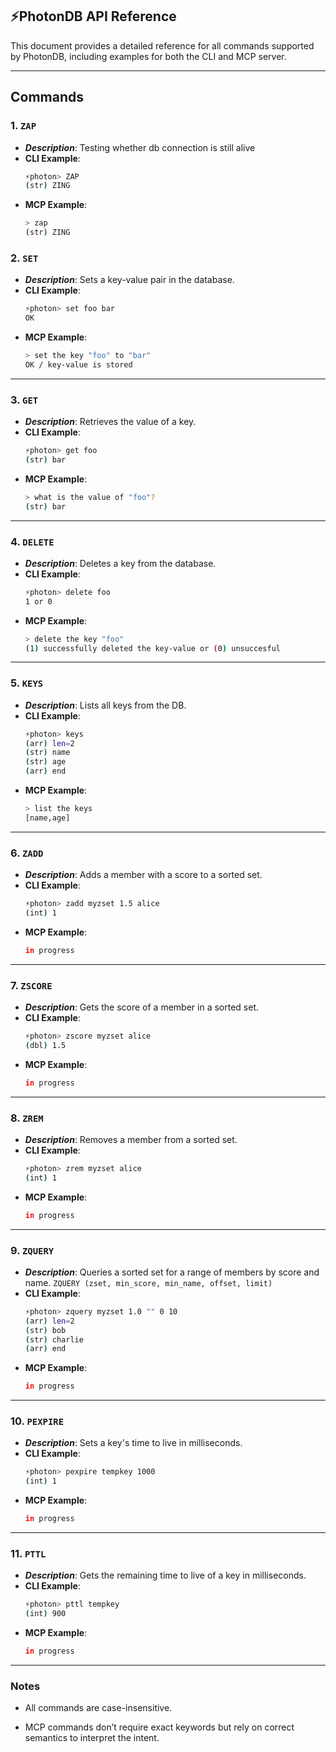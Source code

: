 ## ⚡PhotonDB API Reference

This document provides a detailed reference for all commands supported by PhotonDB, including examples for both the CLI and MCP server.

---

## Commands

### 1. `ZAP`

- **_Description_**: Testing whether db connection is still alive
- **CLI Example**:
  ```sh
  ⚡photon> ZAP
  (str) ZING
  ```
- **MCP Example**:
  ```sh
  > zap
  (str) ZING
  ```

### 2. `SET`

- **_Description_**: Sets a key-value pair in the database.
- **CLI Example**:
  ```sh
  ⚡photon> set foo bar
  OK
  ```
- **MCP Example**:
  ```sh
  > set the key "foo" to "bar"
  OK / key-value is stored
  ```

---

### 3. `GET`

- **_Description_**: Retrieves the value of a key.
- **CLI Example**:
  ```sh
  ⚡photon> get foo
  (str) bar
  ```
- **MCP Example**:
  ```sh
  > what is the value of "foo"?
  (str) bar
  ```

---

### 4. `DELETE`

- **_Description_**: Deletes a key from the database.
- **CLI Example**:
  ```sh
  ⚡photon> delete foo
  1 or 0
  ```
- **MCP Example**:
  ```sh
  > delete the key "foo"
  (1) successfully deleted the key-value or (0) unsuccesful
  ```

---

### 5. `KEYS`

- **_Description_**: Lists all keys from the DB.
- **CLI Example**:
  ```sh
  ⚡photon> keys
  (arr) len=2
  (str) name
  (str) age
  (arr) end
  ```
- **MCP Example**:
  ```sh
  > list the keys
  [name,age]
  ```

---

### 6. `ZADD`

- **_Description_**: Adds a member with a score to a sorted set.
- **CLI Example**:
  ```sh
  ⚡photon> zadd myzset 1.5 alice
  (int) 1
  ```
- **MCP Example**:
  ```sh
  in progress
  ```

---

### 7. `ZSCORE`

- **_Description_**: Gets the score of a member in a sorted set.
- **CLI Example**:
  ```sh
  ⚡photon> zscore myzset alice
  (dbl) 1.5
  ```
- **MCP Example**:
  ```sh
  in progress
  ```

---

### 8. `ZREM`

- **_Description_**: Removes a member from a sorted set.
- **CLI Example**:
  ```sh
  ⚡photon> zrem myzset alice
  (int) 1
  ```
- **MCP Example**:
  ```sh
  in progress
  ```

---

### 9. `ZQUERY`

- **_Description_**: Queries a sorted set for a range of members by score and name.
  `ZQUERY (zset, min_score, min_name, offset, limit)`
- **CLI Example**:
  ```sh
  ⚡photon> zquery myzset 1.0 "" 0 10
  (arr) len=2
  (str) bob
  (str) charlie
  (arr) end
  ```
- **MCP Example**:
  ```sh
  in progress
  ```

---

### 10. `PEXPIRE`

- **_Description_**: Sets a key's time to live in milliseconds.
- **CLI Example**:
  ```sh
  ⚡photon> pexpire tempkey 1000
  (int) 1
  ```
- **MCP Example**:
  ```sh
  in progress
  ```

---

### 11. `PTTL`

- **_Description_**: Gets the remaining time to live of a key in milliseconds.
- **CLI Example**:
  ```sh
  ⚡photon> pttl tempkey
  (int) 900
  ```
- **MCP Example**:
  ```sh
  in progress
  ```

---

### Notes

- All commands are case-insensitive.

- MCP commands don’t require exact keywords but rely on correct semantics to interpret the intent.

